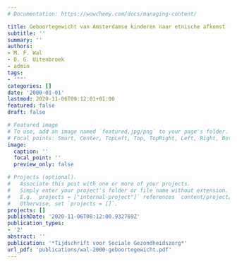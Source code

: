 ```yaml
---
# Documentation: https://wowchemy.com/docs/managing-content/

title: Geboortegewicht van Amsterdamse kinderen naar etnische afkomst
subtitle: ''
summary: ''
authors:
- M. F. Wal
- D. G. Uitenbroek
- admin
tags:
- '""'
categories: []
date: '2000-01-01'
lastmod: 2020-11-06T09:12:01+01:00
featured: false
draft: false

# Featured image
# To use, add an image named `featured.jpg/png` to your page's folder.
# Focal points: Smart, Center, TopLeft, Top, TopRight, Left, Right, BottomLeft, Bottom, BottomRight.
image:
  caption: ''
  focal_point: ''
  preview_only: false

# Projects (optional).
#   Associate this post with one or more of your projects.
#   Simply enter your project's folder or file name without extension.
#   E.g. `projects = ["internal-project"]` references `content/project/deep-learning/index.md`.
#   Otherwise, set `projects = []`.
projects: []
publishDate: '2020-11-06T08:12:00.932769Z'
publication_types:
- '2'
abstract: ''
publication: '*Tijdschrift voor Sociale Gezondheidszorg*'
url_pdf: 'publications/wal-2000-geboortegewicht.pdf'
---
```

